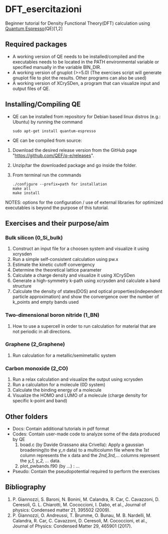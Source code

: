 # DFT_esercitazioni
Beginner tutorial for Density Functional Theory(DFT) calculation using [Quantum Espresso](https://www.quantum-espresso.org/)(QE)[1,2]

## Required packages
* A working version of QE needs to be installed/compiled and the executables needs to be located in the PATH environmental variable or specified manually in the variable BIN_DIR.
* A working version of gnuplot (>=5.0) (The exercises script will generate gnuplot file to plot the results. Other programs can also be used)
* A working version of XCrySDen, a program that can visualize input and output files of QE.

## Installing/Compiling QE
* QE can be installed from repository for Debian based linux distros (e.g.: Ubuntu) by running the command
    ```
    sudo apt-get install quantum-espresso
    ```

* QE can be compiled from source:
 1. Download the desired release version from the GitHub page "https://github.com/QEF/q-e/releases". 
 2. Unzip/tar the downloaded package and go inside the folder.
 3. From terminal run the commands

     ```
     ./configure --prefix=path for installation
     make all
     make install
     ```

  NOTES: options for the configuration / use of external libraries for optimized executables is beyond the purpose of this tutorial.


## Exercises and their purpose/aim
### Bulk silicon (0_Si_bulk)
  1. Construct an input file for a choosen system and visualize it using xcrysden 
  2. Run a simple self-consistent calculation using pw.x
  3. Estimate the kinetic cutoff convergency
  4. Determine the theoretical lattice parameter
  5. Calculate a charge density and visualize it using XCrySDen
  6. Generate a high-symmetry k-path using xcrysden and calculate a band structure
  7. Calculate the density of states(DOS) and optical properties(independent particle approximation) and show the convergence over the number of k_points and empty bands used
### Two-dimensional boron nitride (1_BN)
  1. How to use a supercell in order to run calculation for material that are not periodic in all directions.
### Graphene (2_Graphene)
  1. Run calculation for a metallic/semimetallic system
### Carbon monoxide (2_CO)
  1. Run a relax calculation and visualize the output using xcrysden
  2. Run a calculaiton for a molecule (0D system)
  3. Calculate the binding energy of a molecule
  4. Visualize the HOMO and LUMO of a molecule (charge density for specific k-point and band)
  
## Other folders
* Docs: Contain additional tutorials in pdf format
* Codes: Contain user-made code to analyze some of the data produced by QE
  1. boad.c (by Davide Grassano aka Crivella): Apply a gaussian broadening(to the *y_n* data) to a multicolumn file where the *1st* column represents the x data and the *2nd,3rd,...* columns represent the *y_1, y_2, ...* data.
  2. plot_pwbands.f90 (by ...) : ...
* Pseudo: Contain the pseudopotential required to perform the exercises


## Bibliography
1. P. Giannozzi, S. Baroni, N. Bonini, M. Calandra, R. Car, C. Cavazzoni, D. Ceresoli, G. L. Chiarotti, M. Cococcioni, I. Dabo, et al., Journal of physics: Condensed matter 21, 395502 (2009).
2. P. Giannozzi, O. Andreussi, T. Brumme, O. Bunau, M. B. Nardelli, M. Calandra, R. Car, C. Cavazzoni, D. Ceresoli, M. Cococcioni, et al., Journal of Physics: Condensed Matter 29, 465901 (2017).
